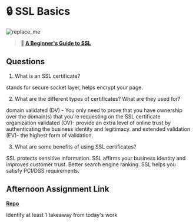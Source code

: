 # 🔒 SSL Basics

![replace_me](https://codeworks.blob.core.windows.net/public/assets/img/illustrations/placeholder.svg)

> **📖 [A Beginner's Guide to SSL](https://codeworksacademy.com/fs-student-guide/resources/wk8-9/07-SSL)**

## Questions

1. What is an SSL certificate?

stands for secure socket layer, helps encrypt your page.

2. What are the different types of certificates? What are they used for?

domain validated (DV) - You only need to prove that you have ownership over the domain(s) that you’re requesting on the SSL certificate
organization validated (OV)- provide an extra level of online trust by authenticating the business identity and legitimacy.
and extended validation (EV)- the highest form of validation. 


3. What are some benefits of using SSL certificates?

SSL protects sensitive information.
SSL affirms your business identity and improves customer trust.
Better search engine ranking.
SSL helps you satisfy PCI/DSS requirements.

## Afternoon Assignment Link

**[Repo](https://github.com/deriklee451/<ASSIGNMENT_REPO>)**

Identify at least 1 takeaway from today's work

